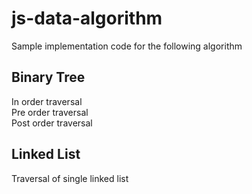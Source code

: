 # js-data-algorithm
Sample implementation code for the following algorithm

## Binary Tree
In order traversal <br>
Pre order traversal <br>
Post order traversal <br>

## Linked List
Traversal of single linked list
